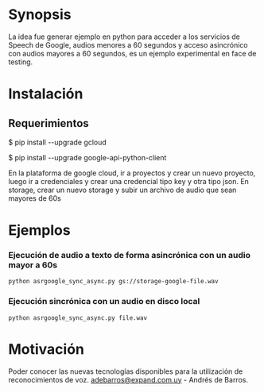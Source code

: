 # Synopsis

La idea fue generar ejemplo en python para acceder a los servicios de Speech de Google, audios menores a 60 segundos y acceso asincrónico con audios mayores a 60 segundos, es un ejemplo experimental en face de testing.

# Instalación
## Requerimientos
$ pip install --upgrade gcloud

$ pip install --upgrade google-api-python-client

En la plataforma de google cloud, ir a proyectos y crear un nuevo proyecto, luego ir a credenciales y crear una credencial tipo key y otra tipo json.
En storage, crear un nuevo storage y subir un archivo de audio que sean mayores de 60s

# Ejemplos
### Ejecución de audio a texto de forma asincrónica con un audio mayor a 60s
`python asrgoogle_sync_async.py gs://storage-google-file.wav`
### Ejecución sincrónica con un audio en disco local
`python asrgoogle_sync_async.py file.wav`

# Motivación
Poder conocer las nuevas tecnologías disponibles para la utilización de reconocimientos de voz.
adebarros@expand.com.uy - Andrés de Barros.

